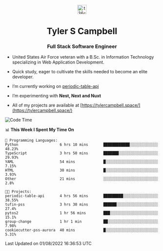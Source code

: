 <p align="center">
<a href="https://www.linkedin.com/in/t36campbell" target="blank"><img align="center" src="https://ik.imagekit.io/t36campbell/Portfolio/linkedin.png.original_m8bbGgPh6.png" alt="t36campbell" height="30" width="30" /></a>
</p>
<h1 align="center">Tyler S Campbell</h1>
<h3 align="center">Full Stack Software Engineer</h3>

* United States Air Force veteran with a B.Sc. in Information Technology specializing in Web Application Development. 

* Quick study, eager to cultivate the skills needed to become an elite developer.

* I’m currently working on [periodic-table-api](https://github.com/t36campbell/periodic-table-api)

* I’m experimenting with **Nest, Next and Nuxt**

* All of my projects are available at [https://tylercampbell.space/](https://tylercampbell.space/)

<!--START_SECTION:waka-->
![Code Time](http://img.shields.io/badge/Code%20Time-1%2C719%20hrs%2057%20mins-blue)

📊 **This Week I Spent My Time On** 

```text
💬 Programming Languages: 
Python                   6 hrs 10 mins       ████████████░░░░░░░░░░░░░   48.23% 
TypeScript               3 hrs 50 mins       ███████░░░░░░░░░░░░░░░░░░   29.93% 
YAML                     54 mins             █░░░░░░░░░░░░░░░░░░░░░░░░   7.15% 
HTML                     30 mins             █░░░░░░░░░░░░░░░░░░░░░░░░   3.93% 
Other                    21 mins             ░░░░░░░░░░░░░░░░░░░░░░░░░   2.8%

🐱‍💻 Projects: 
periodic-table-api       4 hrs 56 mins       █████████░░░░░░░░░░░░░░░░   38.55% 
tufin-pss                3 hrs 30 mins       ██████░░░░░░░░░░░░░░░░░░░   27.4% 
pytos2                   1 hr 56 mins        ███░░░░░░░░░░░░░░░░░░░░░░   15.1% 
group-change             1 hr 1 min          ██░░░░░░░░░░░░░░░░░░░░░░░   7.98% 
cookiecutter-pss-aurora  40 mins             █░░░░░░░░░░░░░░░░░░░░░░░░   5.31%

```


 Last Updated on 01/08/2022 16:36:53 UTC
<!--END_SECTION:waka-->
